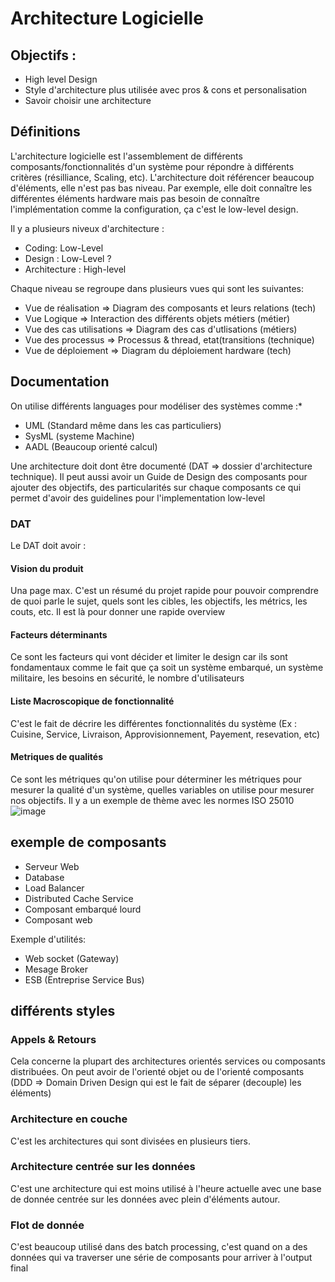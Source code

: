 # Architecture Logicielle

## Objectifs :
* High level Design
* Style d'architecture plus utilisée avec pros & cons et personalisation
* Savoir choisir une architecture

## Définitions 

L'architecture logicielle est l'assemblement de différents composants/fonctionnalités d'un système pour répondre à différents critères (résilliance, Scaling, etc). L'architecture doit référencer beaucoup d'éléments, elle n'est pas bas niveau. Par exemple, elle doit connaître les différentes éléments hardware mais pas besoin de connaître l'implémentation comme la configuration, ça c'est le low-level design.

Il y a plusieurs niveux d'architecture :

* Coding: Low-Level
* Design : Low-Level ?
* Architecture : High-level

Chaque niveau se regroupe dans plusieurs vues qui sont les suivantes: 

* Vue de réalisation => Diagram des composants et leurs relations (tech)
* Vue Logique => Interaction des différents objets métiers (métier)
* Vue des cas utilisations => Diagram des cas d'utlisations (métiers)
* Vue des processus => Processus & thread, etat(transitions (technique)
* Vue de déploiement => Diagram du déploiement hardware (tech)



## Documentation
On utilise différents languages pour modéliser des systèmes comme :*
* UML (Standard même dans les cas particuliers)
* SysML (systeme Machine)
* AADL (Beaucoup orienté calcul)

Une architecture doit dont être documenté (DAT => dossier d'architecture technique). Il peut aussi avoir un Guide de Design des composants pour ajouter des objectifs, des particularités sur chaque composants ce qui permet d'avoir des guidelines pour l'implementation low-level

### DAT
Le DAT doit avoir :

#### Vision du produit
Una page max. C'est un résumé du projet rapide pour pouvoir comprendre de quoi parle le sujet, quels sont les cibles, les objectifs, les métrics, les couts, etc. Il est là pour donner une rapide overview

#### Facteurs déterminants
Ce sont les facteurs qui vont décider et limiter le design car ils sont fondamentaux comme le fait que ça soit un système embarqué, un système militaire, les besoins en sécurité, le nombre d'utilisateurs

#### Liste Macroscopique de fonctionnalité

C'est le fait de décrire les différentes fonctionnalités du système (Ex : Cuisine, Service, Livraison, Approvisionnement, Payement, resevation, etc)

#### Metriques de qualités

Ce sont les métriques qu'on utilise pour déterminer les métriques pour mesurer la qualité d'un système, quelles variables on utilise pour mesurer nos objectifs. Il y a un exemple de thème avec les normes ISO 25010
![image](https://user-images.githubusercontent.com/58773222/191449262-7891f6fe-e614-4a31-86d3-5015a92b551c.png)



## exemple de composants
* Serveur Web
* Database
* Load Balancer
* Distributed Cache Service
* Composant embarqué lourd
* Composant web

Exemple d'utilités: 
* Web socket (Gateway)
* Mesage Broker
* ESB (Entreprise Service Bus)

## différents styles

### Appels & Retours
Cela concerne la plupart des architectures orientés services ou composants distribuées. On peut avoir de l'orienté objet ou de l'orienté composants (DDD => Domain Driven Design qui est le fait de séparer (decouple) les éléments)

### Architecture en couche
C'est les architectures qui sont divisées en plusieurs tiers.

### Architecture centrée sur les données
C'est une architecture qui est moins utilisé à l'heure actuelle avec une base de donnée centrée sur les données avec plein d'éléments autour.

### Flot de donnée
C'est beaucoup utilisé dans des batch processing, c'est quand on a des données qui va traverser une série de composants pour arriver à l'output final

